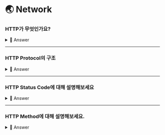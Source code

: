 # 🌏 Network

### HTTP가 무엇인가요?
<details>
<summary>🔎 Answer</summary>
<div markdown="1">

- HypterText Transfer Protocol의 약자로, 인터넷 통신을 할 때 사용하는 프로토콜입니다. HTTP는 클라이언트와 서버 간에 데이터를 전송하는데 사용되며, 주로 TCP/IP 프로토콜을 기반으로 합니다.

- 요청과 응답의 형태로 이루어져있으며, 요청은 Start Line, Headers, Body로, 응답은 Status Line, Headers, Body로 이루어져 있습니다. 

- 또한, 보안을 위해 최근에는 HTTPS를 통해 SSL 또는 TLS 프로토콜을 사용하여 보안을 강화하는 방식을 주로 사용합니다.
 
</div>
</details>

---

### HTTP Protocol의 구조

<details>
<summary>🔎 Answer</summary>
<div markdown="1">

- Request
    - HTTP Request Message는 크게 세 부분으로 구성됩니다.
    - Start Line : POST /search HTTP/1.1
    - Headers : Accept, Connection, Content-Type, Length, Host, 등
    - Body: Request의 실제 내용 ex. Json 형태의 값
- Response
    - Status Line : HTTP/1.1 404 Not Found
    - Headers
    - Body
 
</div>
</details>

--- 

### HTTP Status Code에 대해 설명해보세요

<details>
<summary>🔎 Answer</summary>
<div markdown="1">

- 2xx (Success) : 요청이 성공적으로 처리되었음을 나타냅니다.
    - 200 OK : 요청이 성공적으로 처리, 요청한 리소스가 응답 본문(body)에 포함됩니다.
    - 201 CREATED : 요청이 성공적으로 처리, 새로운 리소스가 서버에 생성되었습니다.
    - 204 No Content : 요청이 성공적으로 처리되었으나, 응답 본문에 보낼 데이터가 없습니다.

- 3xx (Redirect) : 클라이언트 요청을 완료하기 위해 추가 동작인 리다이렉션을 합니다.
    - 301 Moved Permanently : 요청한 리소스가 영구적으로 새로운 위치로 이동되었습니다. 클라이언트는 새로운 URL을 사용합니다. (HTTP를 HTTPS로 변경할 경우)
    - 302 Found : 요청한 리소스가 일시적으로 다른 위치에 있습니다. 클라이언트는 원래 URL을 계속 사용합니다.

- 4xx (Client Error) : 클라이언트 요청에 오류가 있음을 나타냄
    - 400 Bad Request : 잘못된 문법으로 인해 서버가 이해하지 못합니다.
    - 401 Unauthorized : 요청한 리소스에 대한 인증이 필요합니다.
    - 403 Forbidden : 요청을 이해했지만, 권한이 없어 요청을 거부합니다.
    - 404 NotFound : 서버가 요청한 리소스를 찾을 수 없습니다.

- 5xx (Server Error) : 서버가 요청을 처리하는데 실패했음을 나타냄
    - 500 Internal Server Error : 서버에서 요청을 처리하는 동안 오류가 발생하였습니다.
    - 502 Bad Gateway : Gateway, Proxy Server가 상위 서버로부터 잘못된 응답을 받았습니다.
    - 503 Service Unavailable : 서버가 일시적으로 과부하 상태이거나 유지보수 중이어서 요청을 처리할 수 없습니다.
 
</div>
</details>

--- 
### HTTP Method에 대해 설명해보세요.

<details>
<summary>🔎 Answer</summary>
<div markdown="1">

HTTP Method에는 대표적으로 GET, POST, PUT, PATCH, DELETE 등이 존재합니다.

각 메서드마다 고유한 특징이 존재합니다.

- GET : 클라이언트가 서버로부터 리소스(데이터)를 조회하는데 사용
- POST : 데이터 추가, 등록
- PUT : 리소스 대체, 수정 / 해당 리소스가 없다면 새롭게 생성(POST와 동일)
- PATCH : 리소스의 부분적인 수정
- DELETE : 리소스 삭제
- HEAD : GET과 동일하나, HTTP Message의 Body를 제외하고 조회
- OPTIONS : 서버가 어떤 Method, Header, Content-Type을 제공하는지 파악!
- CONNECT : 대상 자원으로 식별되는 서버에 대한 요청

> 멱등성 : 여러번 요청을 해도 동일한 결과를 반환!

**GET**
- 리소스를 조회하는 메서드입니다. 
- 멱등성
- 쿼리스트링을 통해서 전달 -> 데이터 정보가 노출되므로 유의해서 사용해야 합니다.
- Body를 사용할 수 있으나, 호환되지 않는 경우가 존재하기 때문에 사용하지 않는 것을 권장합니다.
- 캐싱을 이용하여 조회 속도가 우수합니다.

**POST**
- 새로운 리소스를 생성(Create)할 때 사용합니다.
- 정상적으로 생성이 완료되었을 경우 Status Code로는 201(CREATED)를 사용합니다.
- 데이터를 HTTP Message Body에 담아 전달합니다.
    - application/json인 경우 Json 형식으로
    - application/x-www-form-urlencoded인 경우 key-value 형태로 전달됩니다.
- GET과 다르게 데이터가 외부로 노출되지 않아 보안상 이점이 있어 로그인 처리를 할 때 주로 사용합니다.
- 멱등성을 지니지 않아 여러 번 수행할 경우 같은 결과가 나오는 것을 보장하지 않습니다.

**PUT**
- 리소스를 완전히 대체하는 메서드입니다.
- 부분 수정이 불가능합니다. 
- 멱등성을 지닙니다.

**PATCH**
- PUT과 동일하게 리소스를 대체하지만, 부분 변경을 한다는 차이가 있습니다.
- 멱등성을 지니지 않습니다. -> 모호한듯?.. 

> [멱등성에서 본 PUT vs PATCH](https://oen-blog.tistory.com/211)

**DELETE**
- 리소스를 제거하는 역할을 합니다.
- 멱등성을 지닙니다.

</div>
</details>
